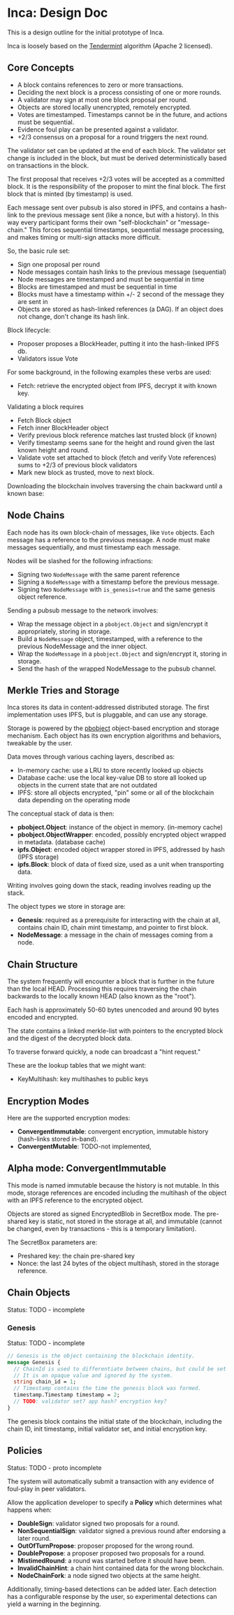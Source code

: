 # Inca: Design Doc

This is a design outline for the initial prototype of Inca.

Inca is loosely based on the [Tendermint](https://github.com/tendermint/tendermint/wiki/Byzantine-Consensus-Algorithm) algorithm (Apache 2 licensed).

## Core Concepts

 - A block contains references to zero or more transactions.
 - Deciding the next block is a process consisting of one or more rounds.
 - A validator may sign at most one block proposal per round.
 - Objects are stored locally unencrypted, remotely encrypted.
 - Votes are timestamped. Timestamps cannot be in the future, and actions must be sequential.
 - Evidence foul play can be presented against a validator.
 - +2/3 consensus on a proposal for a round triggers the next round.

The validator set can be updated at the end of each block. The validator set change is included in the block, but must be derived deterministically based on transactions in the block.

The first proposal that receives +2/3 votes will be accepted as a committed block. It is the responsibility of the proposer to mint the final block. The first block that is minted (by timestamp) is used.

Each message sent over pubsub is also stored in IPFS, and contains a hash-link to the previous message sent (like a nonce, but with a history). In this way every participant forms their own "self-blockchain" or "message-chain." This forces sequential timestamps, sequential message processing, and makes timing or multi-sign attacks more difficult.

So, the basic rule set:

 - Sign one proposal per round
 - Node messages contain hash links to the previous message (sequential)
 - Node messages are timestamped and must be sequential in time
 - Blocks are timestamped and must be sequential in time
 - Blocks must have a timestamp within +/- 2 second of the message they are sent in
 - Objects are stored as hash-linked references (a DAG). If an object does not change, don't change its hash link.
 
Block lifecycle:

 - Proposer proposes a BlockHeader, putting it into the hash-linked IPFS db.
 - Validators issue Vote 
 
For some background, in the following examples these verbs are used:

 - Fetch: retrieve the encrypted object from IPFS, decrypt it with known key.

Validating a block requires

 - Fetch Block object
 - Fetch inner BlockHeader object
 - Verify previous block reference matches last trusted block (if known)
 - Verify timestamp seems sane for the height and round given the last known height and round.
 - Validate vote set attached to block (fetch and verify Vote references) sums to +2/3 of previous block validators
 - Mark new block as trusted, move to next block.
 
Downloading the blockchain involves traversing the chain backward until a known base:

## Node Chains

Each node has its own block-chain of messages, like `Vote` objects. Each message has a reference to the previous message. A node must make messages sequentially, and must timestamp each message.

Nodes will be slashed for the following infractions:

 - Signing two `NodeMessage` with the same parent reference
 - Signing a `NodeMessage` with a timestamp before the previous message.
 - Signing two `NodeMessage` with `is_genesis=true` and the same genesis object reference.

Sending a pubsub message to the network involves:

 - Wrap the message object in a `pbobject.Object` and sign/encrypt it appropriately, storing in storage.
 - Build a `NodeMessage` object, timestamped, with a reference to the previous NodeMessage and the inner object.
 - Wrap the `NodeMessage` in a `pbobject.Object` and sign/encrypt it, storing in storage.
 - Send the hash of the wrapped NodeMessage to the pubsub channel.

## Merkle Tries and Storage

Inca stores its data in content-addressed distributed storage. The first implementation uses IPFS, but is pluggable, and can use any storage. 

Storage is powered by the [pbobject](https://github.com/aperturerobotics/pbobject) object-based encryption and storage mechanism. Each object has its own encryption algorithms and behaviors, tweakable by the user.

Data moves through various caching layers, described as:

 - In-memory cache: use a LRU to store recently looked up objects
 - Database cache: use the local key-value DB to store all looked up objects in the current state that are not outdated
 - IPFS: store all objects encrypted, "pin" some or all of the blockchain data depending on the operating mode

The conceptual stack of data is then:

 - **pbobject.Object**: instance of the object in memory. (in-memory cache)
 - **pbobject.ObjectWrapper**: encoded, possibly encrypted object wrapped in metadata. (database cache)
 - **ipfs.Object**: encoded object wrapper stored in IPFS, addressed by hash (IPFS storage)
 - **ipfs.Block**: block of data of fixed size, used as a unit when transporting data.
 
Writing involves going down the stack, reading involves reading up the stack.

The object types we store in storage are:

 - **Genesis**: required as a prerequisite for interacting with the chain at all, contains chain ID, chain mint timestamp, and pointer to first block.
 - **NodeMessage**: a message in the chain of messages coming from a node.

## Chain Structure

The system frequently will encounter a block that is further in the future than the local HEAD. Processing this requires traversing the chain backwards to the locally known HEAD (also known as the "root").

Each hash is approximately 50-60 bytes unencoded and around 90 bytes encoded and encrypted.

The state contains a linked merkle-list with pointers to the encrypted block and the digest of the decrypted block data.

To traverse forward quickly, a node can broadcast a "hint request." 

These are the lookup tables that we might want:

 - KeyMultihash: key multihashes to public keys
 
## Encryption Modes

Here are the supported encryption modes:

 - **ConvergentImmutable**: convergent encryption, immutable history (hash-links stored in-band).
 - **ConvergentMutable**: TODO-not implemented, 
 
## Alpha mode: ConvergentImmutable

This mode is named immutable because the history is not mutable. In this mode, storage references are encoded including the multihash of the object with an IPFS reference to the encrypted object.

Objects are stored as signed EncryptedBlob in SecretBox mode. The pre-shared key is static, not stored in the storage at all, and immutable (cannot be changed, even by transactions - this is a temporary limitation).

The SecretBox parameters are:

 - Preshared key: the chain pre-shared key
 - Nonce: the last 24 bytes of the object multihash, stored in the storage reference.

## Chain Objects

Status: TODO - incomplete

### Genesis

Status: TODO - incomplete

```proto
// Genesis is the object containing the blockchain identity.
message Genesis {
  // ChainId is used to differentiate between chains, but could be set to anything.
  // It is an opaque value and ignored by the system.
  string chain_id = 1;
  // Timestamp contains the time the genesis block was formed.
  timestamp.Timestamp timestamp = 2;
  // TODO: validator set? app hash? encryption key?
}
```

The genesis block contains the initial state of the blockchain, including the chain ID, init timestamp, initial validator set, and initial encryption key.


## Policies

Status: TODO - proto incomplete

The system will automatically submit a transaction with any evidence of foul-play in peer validators.

Allow the application developer to specify a **Policy** which determines what happens when:

 - **DoubleSign**: validator signed two proposals for a round.
 - **NonSequentialSign**: validator signed a previous round after endorsing a later round.
 - **OutOfTurnPropose**: proposer proposed for the wrong round.
 - **DoublePropose**: a proposer proposed two proposals for a round.
 - **MistimedRound**: a round was started before it should have been.
 - **InvalidChainHint**: a chain hint contained data for the wrong blockchain.
 - **NodeChainFork**: a node signed two objects at the same height.
 
Additionally, timing-based detections can be added later. Each detection has a configurable response by the user, so experimental detections can yield a warning in the beginning.

